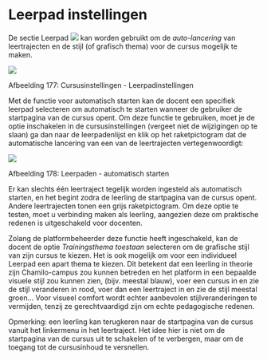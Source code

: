 # Leerpad instellingen

De sectie Leerpad ![](../../.gitbook/assets/graphics327%20%283%29.png) kan worden gebruikt om de _auto-lancering_ van leertrajecten en de stijl \(of grafisch thema\) voor de cursus mogelijk te maken.

![](../../.gitbook/assets/images246%20%283%29.png)

Afbeelding 177: Cursusinstellingen - Leerpadinstellingen

Met de functie voor automatisch starten kan de docent een specifiek leerpad selecteren om automatisch te starten wanneer de gebruiker de startpagina van de cursus opent. Om deze functie te gebruiken, moet je de optie inschakelen in de cursusinstellingen \(vergeet niet de wijzigingen op te slaan\) ga dan naar de leerpadenlijst en klik op het raketpictogram dat de automatische lancering van een van de leertrajecten vertegenwoordigt:

![](../../.gitbook/assets/images247%20%283%29.png)

Afbeelding 178: Leerpaden - automatisch starten

Er kan slechts één leertraject tegelijk worden ingesteld als automatisch starten, en het begint zodra de leerling de startpagina van de cursus opent. Andere leertrajecten tonen een grijs raketpictogram. Om deze optie te testen, moet u verbinding maken als leerling, aangezien deze om praktische redenen is uitgeschakeld voor docenten.

Zolang de platformbeheerder deze functie heeft ingeschakeld, kan de docent de optie _Trainingsthema toestaan_ selecteren om de grafische stijl van zijn cursus te kiezen. Het is ook mogelijk om voor een individueel Leerpad een apart thema te kiezen. Dit betekent dat een leerling in theorie zijn Chamilo-campus zou kunnen betreden en het platform in een bepaalde visuele stijl zou kunnen zien, \(bijv. meestal blauw\), voer een cursus in en zie de stijl veranderen in rood, voer dan een leertraject in en zie de stijl meestal groen... Voor visueel comfort wordt echter aanbevolen stijlveranderingen te vermijden, tenzij ze gerechtvaardigd zijn om echte pedagogische redenen.

Opmerking: een leerling kan terugkeren naar de startpagina van de cursus vanuit het linkermenu in het leertraject. Het idee hier is niet om de startpagina van de cursus uit te schakelen of te verbergen, maar om de toegang tot de cursusinhoud te versnellen.
